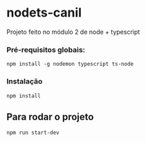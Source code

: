 # nodets-canil
Projeto feito no módulo 2 de node + typescript

### Pré-requisitos globais:
`npm install -g nodemon typescript ts-node`

### Instalação
`npm install`

## Para rodar o projeto
`npm run start-dev`